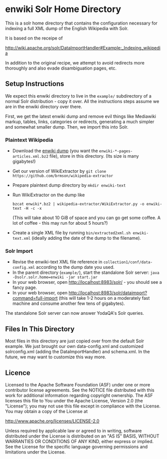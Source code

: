 enwiki Solr Home Directory
==========================

This is a solr home directory that contains the configuration necessary
for indexing a full XML dump of the English Wikipedia with Solr.

It is based on the receipe of

   <http://wiki.apache.org/solr/DataImportHandler#Example:_Indexing_wikipedia>

In addition to the original recipe, we attempt to avoid redirects
more thoroughly and also evade disambiguation pages, etc.

Setup Instructions
------------------

We expect this enwiki directory to live in the ``example/`` subdirectory
of a normal Solr distribution - copy it over. All the instructions steps
assume we are in the enwiki directory over there.

First, we get the latest enwiki dump and remove evil things like Mediawiki
markup, tables, links, categories or redirects, generating a much simpler
and somewhat smaller dump.  Then, we import this into Solr.

### Plaintext Wikipedia

  * Download the [enwiki dump](http://dumps.wikimedia.org/enwiki/)
    (you want the ``enwiki-*-pages-articles.xml.bz2`` file),
    store in this directory.  (Its size is many gigabytes!)
  * Get our version of WikiExtractor by ``git clone https://github.com/brmson/wikipedia-extractor``
  * Prepare plaintext dump directory by ``mkdir enwiki-text``
  * Run WikiExtractor on the dump like

        bzcat enwiki*.bz2 | wikipedia-extractor/WikiExtractor.py -o enwiki-text -H -c -x

    (This will take about 10 GiB of space and you can go get some coffee.
    A lot of coffee - this may run for about 5 hours?)
  * Create a single XML file by running ``bin/extracted2xml.sh enwiki-text.xml``
    (ideally adding the date of the dump to the filename).

### Solr Import

  * Revise the enwiki-text XML file reference in ``collection1/conf/data-config.xml``
    according to the dump date you used.
  * In the parent directory (``example/``), start the standalone Solr server:
    ``java -Dsolr.solr.home=enwiki -jar start.jar``
  * In your web browser, open <http://localhost:8983/solr/> - you should see a fancy page.
  * In your web browser, open <http://localhost:8983/solr/dataimport?command=full-import>
    (this will take 1-2 hours on a moderately fast machine and consume another few tens
    of gigabytes).

The standalone Solr server can now answer YodaQA's Solr queries.

Files In This Directory
-----------------------

Most files in this directory are just copied over from the default Solr example.
We just brought our own data-config.xml and customized solrconfig.xml (adding
the DataImportHandler) and schema.xml. In the future, we may want to customize
this way more.

Licence
-------

Licensed to the Apache Software Foundation (ASF) under one or more
contributor license agreements.  See the NOTICE file distributed with
this work for additional information regarding copyright ownership.
The ASF licenses this file to You under the Apache License, Version 2.0
(the "License"); you may not use this file except in compliance with
the License.  You may obtain a copy of the License at

  <http://www.apache.org/licenses/LICENSE-2.0>

Unless required by applicable law or agreed to in writing, software
distributed under the License is distributed on an "AS IS" BASIS,
WITHOUT WARRANTIES OR CONDITIONS OF ANY KIND, either express or implied.
See the License for the specific language governing permissions and
limitations under the License.
